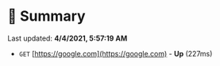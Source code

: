 # 📖 Summary
Last updated: **4/4/2021, 5:57:19 AM**

- `GET` [https://google.com](https://google.com) - **Up** (227ms)
